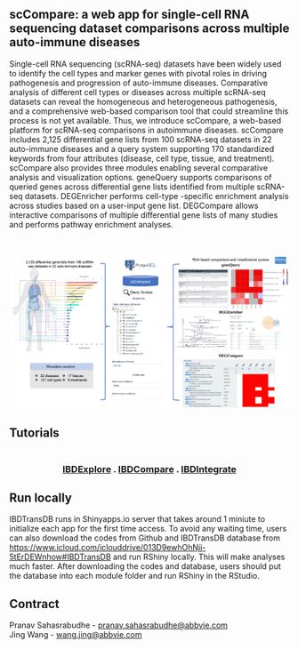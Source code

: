 
## scCompare: a web app for single-cell RNA sequencing dataset comparisons across multiple auto-immune diseases


Single-cell RNA sequencing (scRNA-seq) datasets have been widely used to identify the cell types and marker genes with pivotal roles in driving pathogenesis and progression of auto-immune diseases. Comparative analysis of different cell types or diseases across multiple scRNA-seq datasets can reveal the homogeneous and heterogeneous pathogenesis, and a comprehensive web-based comparison tool that could streamline this process is not yet available. Thus, we introduce scCompare, a web-based platform for scRNA-seq comparisons in autoimmune diseases. scCompare includes 2,125 differential gene lists from 100 scRNA-seq datasets in 22 auto-immune diseases and a query system supporting 170 standardized keywords from four attributes (disease, cell type, tissue, and treatment). scCompare also provides three modules enabling several comparative analysis and visualization options. geneQuery supports comparisons of queried genes across differential gene lists identified from multiple scRNA-seq datasets. DEGEnricher performs cell-type -specific enrichment analysis across studies based on a user-input gene list. DEGCompare allows interactive comparisons of multiple differential gene lists of many studies and performs pathway enrichment analyses.

<br/><br/>
![alt text](https://github.com/abbviegrc/scCompare/blob/main/scCompare.png?raw=true)

## Tutorials
<h3><p align="center">
    <br />
    <a href="https://github.com/abbviegrc/IBDTransDB/blob/main/tutorial/IBDExplore_tutorial.pdf">IBDExplore</a>
    .
    <a href="https://github.com/abbviegrc/IBDTransDB/blob/main/tutorial/IBDCompare_tutorial.pdf">IBDCompare</a>
    .
    <a href="https://github.com/abbviegrc/IBDTransDB/blob/main/tutorial/IBDIntegtate_tutorial.pdf">IBDIntegrate</a>
    
  </p></h3>

## Run locally
IBDTransDB runs in Shinyapps.io server that takes around 1 miniute to initialize each app for the first time access. To avoid any waiting time, users can also download the codes from Github and IBDTransDB database from <a href="https://www.icloud.com/iclouddrive/013D9ewhOhNjj-5tErDEWnhow#IBDTransDB" target="_blank">https://www.icloud.com/iclouddrive/013D9ewhOhNjj-5tErDEWnhow#IBDTransDB</a> and run RShiny locally. This will make analyses much faster. After downloading the codes and database, users should put the database into each module folder and run RShiny in the RStudio.

## Contract
Pranav Sahasrabudhe - pranav.sahasrabudhe@abbvie.com</br>
Jing Wang - wang.jing@abbvie.com
